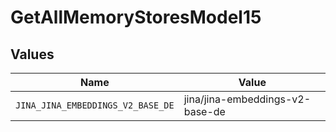 # GetAllMemoryStoresModel15


## Values

| Name                              | Value                             |
| --------------------------------- | --------------------------------- |
| `JINA_JINA_EMBEDDINGS_V2_BASE_DE` | jina/jina-embeddings-v2-base-de   |